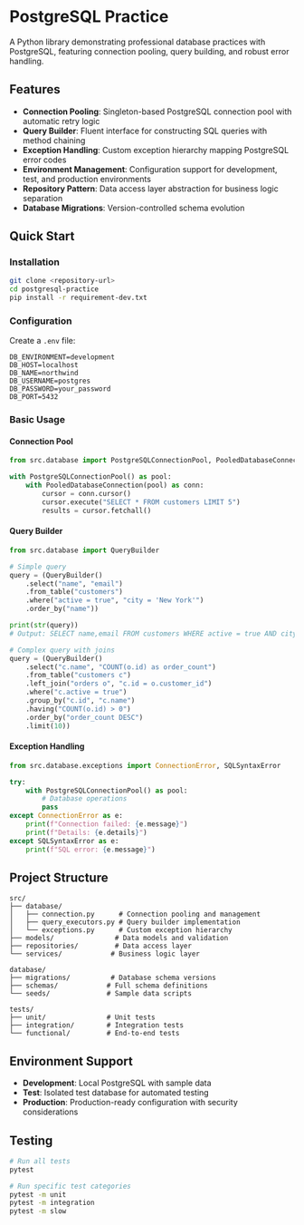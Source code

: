 # PostgreSQL Practice

A Python library demonstrating professional database practices with PostgreSQL, featuring connection pooling, query building, and robust error handling.

## Features

- **Connection Pooling**: Singleton-based PostgreSQL connection pool with automatic retry logic
- **Query Builder**: Fluent interface for constructing SQL queries with method chaining
- **Exception Handling**: Custom exception hierarchy mapping PostgreSQL error codes
- **Environment Management**: Configuration support for development, test, and production environments
- **Repository Pattern**: Data access layer abstraction for business logic separation
- **Database Migrations**: Version-controlled schema evolution

## Quick Start

### Installation

```bash
git clone <repository-url>
cd postgresql-practice
pip install -r requirement-dev.txt
```

### Configuration

Create a `.env` file:
```env
DB_ENVIRONMENT=development
DB_HOST=localhost
DB_NAME=northwind
DB_USERNAME=postgres
DB_PASSWORD=your_password
DB_PORT=5432
```

### Basic Usage

#### Connection Pool
```python
from src.database import PostgreSQLConnectionPool, PooledDatabaseConnection

with PostgreSQLConnectionPool() as pool:
    with PooledDatabaseConnection(pool) as conn:
        cursor = conn.cursor()
        cursor.execute("SELECT * FROM customers LIMIT 5")
        results = cursor.fetchall()
```

#### Query Builder
```python
from src.database import QueryBuilder

# Simple query
query = (QueryBuilder()
    .select("name", "email")
    .from_table("customers")
    .where("active = true", "city = 'New York'")
    .order_by("name"))

print(str(query))
# Output: SELECT name,email FROM customers WHERE active = true AND city = 'New York' ORDER BY name

# Complex query with joins
query = (QueryBuilder()
    .select("c.name", "COUNT(o.id) as order_count")
    .from_table("customers c")
    .left_join("orders o", "c.id = o.customer_id")
    .where("c.active = true")
    .group_by("c.id", "c.name")
    .having("COUNT(o.id) > 0")
    .order_by("order_count DESC")
    .limit(10))
```

#### Exception Handling
```python
from src.database.exceptions import ConnectionError, SQLSyntaxError

try:
    with PostgreSQLConnectionPool() as pool:
        # Database operations
        pass
except ConnectionError as e:
    print(f"Connection failed: {e.message}")
    print(f"Details: {e.details}")
except SQLSyntaxError as e:
    print(f"SQL error: {e.message}")
```

## Project Structure

```
src/
├── database/
│   ├── connection.py      # Connection pooling and management
│   ├── query_executors.py # Query builder implementation
│   └── exceptions.py      # Custom exception hierarchy
├── models/               # Data models and validation
├── repositories/         # Data access layer
└── services/            # Business logic layer

database/
├── migrations/          # Database schema versions
├── schemas/            # Full schema definitions
└── seeds/              # Sample data scripts

tests/
├── unit/               # Unit tests
├── integration/        # Integration tests
└── functional/         # End-to-end tests
```

## Environment Support

- **Development**: Local PostgreSQL with sample data
- **Test**: Isolated test database for automated testing  
- **Production**: Production-ready configuration with security considerations

## Testing

```bash
# Run all tests
pytest

# Run specific test categories
pytest -m unit
pytest -m integration
pytest -m slow
```

